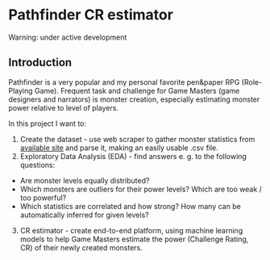 # Pathfinder CR estimator

Warning: under active development

## Introduction
Pathfinder is a very popular and my personal favorite pen&paper RPG (Role-Playing Game). Frequent task and challenge for Game Masters (game designers and narrators) is monster creation, especially estimating monster power relative to level of players.

In this project I want to:
1. Create the dataset - use web scraper to gather monster statistics from [available site](https://www.d20pfsrd.com/) and parse it, making an easily usable .csv file.
2. Exploratory Data Analysis (EDA) - find answers e. g. to the following questions:
  - Are monster levels equally distributed?
  - Which monsters are outliers for their power levels? Which are too weak / too powerful?
  - Which statistics are correlated and how strong? How many can be automatically inferred for given levels?
3. CR estimator - create end-to-end platform, using machine learning models to help Game Masters estimate the power (Challenge Rating, CR) of their newly created monsters.
